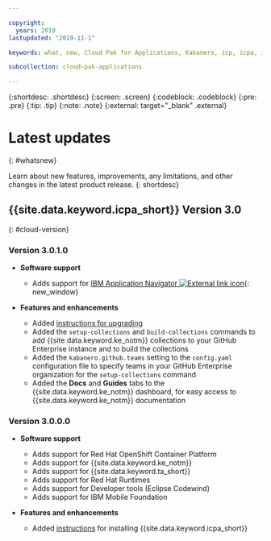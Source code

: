 ```yaml
---

copyright:
  years: 2019
lastupdated: "2019-11-1"

keywords: what, new, Cloud Pak for Applications, Kabanero, icp, icpa, icp4a, ocp, openshift, was, mobile, runtime, container

subcollection: cloud-pak-applications

---
```


{:shortdesc: .shortdesc}
{:screen: .screen}
{:codeblock: .codeblock}
{:pre: .pre}
{:tip: .tip}
{:note: .note}
{:external: target="_blank" .external}

# Latest updates
{: #whatsnew}

Learn about new features, improvements, any limitations, and other changes in the latest product release.
{: shortdesc}

## {{site.data.keyword.icpa_short}} Version 3.0
{: #cloud-version}

### Version 3.0.1.0

* **Software support**
    * Adds support for [IBM Application Navigator ![External link icon](../../icons/launch-glyph.svg "External link icon")](https://github.com/IBM/appnav){: new_window}


* **Features and enhancements**
    * Added [instructions for upgrading](cloud-pak-applications?topic=cloud-pak-applications-upgrading)
    * Added the `setup-collections` and `build-collections` commands to add {{site.data.keyword.ke_notm}} collections to your GitHub Enterprise instance and to build the collections
    * Added the `kabanero.github.teams` setting to the `config.yaml` configuration file to specify teams in your GitHub Enterprise organization for the `setup-collections` command
    * Added the **Docs** and **Guides** tabs to the {{site.data.keyword.ke_notm}} dashboard, for easy access to {{site.data.keyword.ke_notm}} documentation


### Version 3.0.0.0

* **Software support**
    * Adds support for Red Hat OpenShift Container Platform
    * Adds support for {{site.data.keyword.ke_notm}}
    * Adds support for {{site.data.keyword.ta_short}}
    * Adds support for Red Hat Runtimes
    * Adds support for Developer tools (Eclipse Codewind)
    * Adds support for IBM Mobile Foundation


* **Features and enhancements**
    * Added [instructions](cloud-pak-applications?topic=cloud-pak-applications-getting-started) for installing {{site.data.keyword.icpa_short}}
